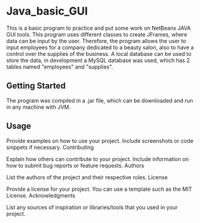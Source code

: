 # Java_basic_GUI

This is a basic program to practice and put some work on NetBeans JAVA GUI tools. 
This program uses different classes to create JFrames, where data can be input by the user. 
Therefore, the program allows the user to input employees for a company dedicated to a beauty salon, also to have a control over the supplies of the business.
A local database can be used to store the data, in development a MySQL database was used, which has 2 tables named "employees" and "supplies".


## Getting Started

The program was compiled in a .jar file, which can be downloaded and run in any machine with JVM.


## Usage


Provide examples on how to use your project. Include screenshots or code snippets if necessary.
Contributing

Explain how others can contribute to your project. Include information on how to submit bug reports or feature requests.
Authors

List the authors of the project and their respective roles.
License

Provide a license for your project. You can use a template such as the MIT License.
Acknowledgments

List any sources of inspiration or libraries/tools that you used in your project.
